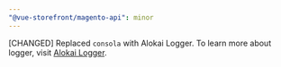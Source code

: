 ```yaml
---
"@vue-storefront/magento-api": minor
---
```


[CHANGED] Replaced `consola` with Alokai Logger. To learn more about logger, visit [Alokai Logger](https://docs.alokai.com/middleware/guides/logging/).